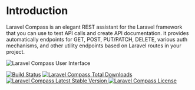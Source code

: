 # Introduction

Laravel Compass is an elegant REST assistant for the Laravel framework that you can use to test API calls and create API documentation. it provides automatically endpoints for GET, POST, PUT/PATCH, DELETE, various auth mechanisms, and other utility endpoints based on Laravel routes in your project.

![Laravel Compass User Interface](https://res.cloudinary.com/dave24hwj8/image/upload/v1585775692/Screen_Shot_2020-04-02_at_16.05.24_PM.png)

<section class="inline-flex items-center">
<a href="https://github.com/davidhsianturi/laravel-compass/actions"><img src="https://github.com/davidhsianturi/laravel-compass/workflows/tests/badge.svg" alt="Build Status"></a>

<a href="https://packagist.org/packages/davidhsianturi/laravel-compass">
<img src="https://poser.pugx.org/davidhsianturi/laravel-compass/d/total.svg" alt="Laravel Compass Total Downloads">
</a>

<a href="https://packagist.org/packages/davidhsianturi/laravel-compass">
<img src="https://poser.pugx.org/davidhsianturi/laravel-compass/v/stable.svg" alt="Laravel Compass Latest Stable Version">
</a>

<a href="https://packagist.org/packages/davidhsianturi/laravel-compass">
<img src="https://poser.pugx.org/davidhsianturi/laravel-compass/license.svg" alt="Laravel Compass License">
</a>

</section>
